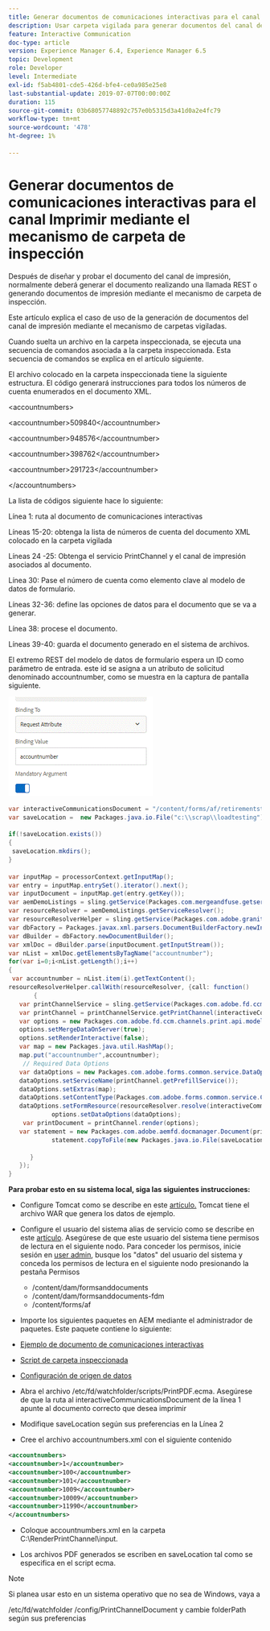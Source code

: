 ```yaml
---
title: Generar documentos de comunicaciones interactivas para el canal Imprimir mediante el mecanismo de carpeta de inspección
description: Usar carpeta vigilada para generar documentos del canal de impresión
feature: Interactive Communication
doc-type: article
version: Experience Manager 6.4, Experience Manager 6.5
topic: Development
role: Developer
level: Intermediate
exl-id: f5ab4801-cde5-426d-bfe4-ce0a985e25e8
last-substantial-update: 2019-07-07T00:00:00Z
duration: 115
source-git-commit: 03b68057748892c757e0b5315d3a41d0a2e4fc79
workflow-type: tm+mt
source-wordcount: '478'
ht-degree: 1%

---
```


# Generar documentos de comunicaciones interactivas para el canal Imprimir mediante el mecanismo de carpeta de inspección

Después de diseñar y probar el documento del canal de impresión, normalmente deberá generar el documento realizando una llamada REST o generando documentos de impresión mediante el mecanismo de carpeta de inspección.

Este artículo explica el caso de uso de la generación de documentos del canal de impresión mediante el mecanismo de carpetas vigiladas.

Cuando suelta un archivo en la carpeta inspeccionada, se ejecuta una secuencia de comandos asociada a la carpeta inspeccionada. Esta secuencia de comandos se explica en el artículo siguiente.

El archivo colocado en la carpeta inspeccionada tiene la siguiente estructura. El código generará instrucciones para todos los números de cuenta enumerados en el documento XML.

&lt;accountnumbers>

&lt;accountnumber>509840&lt;/accountnumber>

&lt;accountnumber>948576&lt;/accountnumber>

&lt;accountnumber>398762&lt;/accountnumber>

&lt;accountnumber>291723&lt;/accountnumber>

&lt;/accountnumbers>

La lista de códigos siguiente hace lo siguiente:

Línea 1: ruta al documento de comunicaciones interactivas

Líneas 15-20: obtenga la lista de números de cuenta del documento XML colocado en la carpeta vigilada

Líneas 24 -25: Obtenga el servicio PrintChannel y el canal de impresión asociados al documento.

Línea 30: Pase el número de cuenta como elemento clave al modelo de datos de formulario.

Líneas 32-36: define las opciones de datos para el documento que se va a generar.

Línea 38: procese el documento.

Líneas 39-40: guarda el documento generado en el sistema de archivos.

El extremo REST del modelo de datos de formulario espera un ID como parámetro de entrada. este id se asigna a un atributo de solicitud denominado accountnumber, como se muestra en la captura de pantalla siguiente.

![requestattribute](assets/requestattributeprintchannel.gif)

```java
var interactiveCommunicationsDocument = "/content/forms/af/retirementstatementprint/channels/print/";
var saveLocation =  new Packages.java.io.File("c:\\scrap\\loadtesting");

if(!saveLocation.exists())
{
 saveLocation.mkdirs();
}

var inputMap = processorContext.getInputMap();
var entry = inputMap.entrySet().iterator().next();
var inputDocument = inputMap.get(entry.getKey());
var aemDemoListings = sling.getService(Packages.com.mergeandfuse.getserviceuserresolver.GetResolver);
var resourceResolver = aemDemoListings.getServiceResolver();
var resourceResolverHelper = sling.getService(Packages.com.adobe.granite.resourceresolverhelper.ResourceResolverHelper);
var dbFactory = Packages.javax.xml.parsers.DocumentBuilderFactory.newInstance();
var dBuilder = dbFactory.newDocumentBuilder();
var xmlDoc = dBuilder.parse(inputDocument.getInputStream());
var nList = xmlDoc.getElementsByTagName("accountnumber");
for(var i=0;i<nList.getLength();i++)
{
 var accountnumber = nList.item(i).getTextContent();
resourceResolverHelper.callWith(resourceResolver, {call: function()
       {
   var printChannelService = sling.getService(Packages.com.adobe.fd.ccm.channels.print.api.service.PrintChannelService);
   var printChannel = printChannelService.getPrintChannel(interactiveCommunicationsDocument);
   var options = new Packages.com.adobe.fd.ccm.channels.print.api.model.PrintChannelRenderOptions();
   options.setMergeDataOnServer(true);
   options.setRenderInteractive(false);
   var map = new Packages.java.util.HashMap();
   map.put("accountnumber",accountnumber);
    // Required Data Options
   var dataOptions = new Packages.com.adobe.forms.common.service.DataOptions(); 
   dataOptions.setServiceName(printChannel.getPrefillService()); 
   dataOptions.setExtras(map); 
   dataOptions.setContentType(Packages.com.adobe.forms.common.service.ContentType.JSON);
   dataOptions.setFormResource(resourceResolver.resolve(interactiveCommunicationsDocument));
            options.setDataOptions(dataOptions); 
    var printDocument = printChannel.render(options);
   var statement = new Packages.com.adobe.aemfd.docmanager.Document(printDocument.getInputStream());
            statement.copyToFile(new Packages.java.io.File(saveLocation+"\\"+accountnumber+".pdf"));

      }
   });
}
```


**Para probar esto en su sistema local, siga las siguientes instrucciones:**

* Configure Tomcat como se describe en este [&#x200B; artículo.](/help/forms/ic-print-channel-tutorial/set-up-tomcat.md) Tomcat tiene el archivo WAR que genera los datos de ejemplo.
* Configure el usuario del sistema alias de servicio como se describe en este [artículo](/help/forms/adaptive-forms/service-user-tutorial-develop.md).
Asegúrese de que este usuario del sistema tiene permisos de lectura en el siguiente nodo. Para conceder los permisos, inicie sesión en [user admin](https://localhost:4502/useradmin), busque los &quot;datos&quot; del usuario del sistema y conceda los permisos de lectura en el siguiente nodo presionando la pestaña Permisos
   * /content/dam/formsanddocuments
   * /content/dam/formsanddocuments-fdm
   * /content/forms/af
* Importe los siguientes paquetes en AEM mediante el administrador de paquetes. Este paquete contiene lo siguiente:


* [Ejemplo de documento de comunicaciones interactivas](assets/retirementstatementprint.zip)
* [Script de carpeta inspeccionada](assets/printchanneldocumentusingwatchedfolder.zip)
* [Configuración de origen de datos](assets/datasource.zip)

* Abra el archivo /etc/fd/watchfolder/scripts/PrintPDF.ecma. Asegúrese de que la ruta al interactiveCommunicationsDocument de la línea 1 apunte al documento correcto que desea imprimir

* Modifique saveLocation según sus preferencias en la Línea 2

* Cree el archivo accountnumbers.xml con el siguiente contenido

```xml
<accountnumbers>
<accountnumber>1</accountnumber>
<accountnumber>100</accountnumber>
<accountnumber>101</accountnumber>
<accountnumber>1009</accountnumber>
<accountnumber>10009</accountnumber>
<accountnumber>11990</accountnumber>
</accountnumbers>
```


* Coloque accountnumbers.xml en la carpeta C:\RenderPrintChannel\input.

* Los archivos PDF generados se escriben en saveLocation tal como se especifica en el script ecma.

>[!NOTE]
>
>Si planea usar esto en un sistema operativo que no sea de Windows, vaya a
>
>/etc/fd/watchfolder /config/PrintChannelDocument y cambie folderPath según sus preferencias
